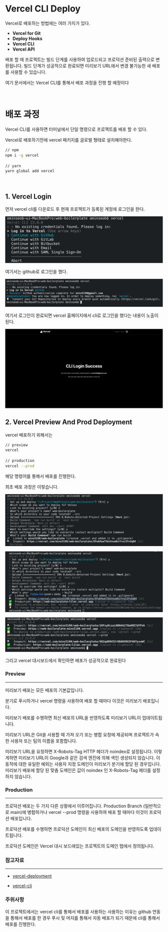 # **Vercel CLI Deploy**

Vercel로 배포하는 방법에는 여러 가지가 있다.

- **Vercel for Git**
- **Deploy Hooks**
- **Vercel CLI**
- **Vercel API**

배포 할 때 프로젝트는 빌드 단계를 사용하여 업로드되고 프로덕션 준비된 출력으로 변환됩니다. 빌드 단계가 성공적으로 완료되면 미리보기 URL에서 변경 불가능한 새 배포를 사용할 수 있습니다.

여기 문서에서는 Vercel CLI를 통해서 배포 과정을 진행 할 예정이다

<br />

# **배포 과정**

Vercel CLI를 사용하면 터미널에서 단일 명령으로 프로젝트를 배포 할 수 있다.

Vercel로 배포하기전에 vercel 패키지를 글로벌 형태로 설치해야한다.

```bash
// npm
npm i -g vercel

// yarn
yarn global add vercel
```

<br />

## **1. Vercel Login**

먼저 vercel cli를 다운로드 후 현재 프로젝트가 등록된 계정에 로그인을 한다.

![vercel first login](images/vercel-login.png)

여기서는 github로 로그인을 했다.

![vercel github login](images/vercel-login-github.png)

여기서 로그인이 완료되면 vercel 홈페이지에서 cli로 로그인을 했다는 내용이 노출이 된다.

![vercel cli site](images/vercel-cli-site.png)

## **2. Vercel Preview And Prod Deployment**

vercel 배포하기 위해서는

```bash
// preview
vercel

// production
vercel --prod
```

해당 명령어를 통해서 배포를 진행한다.

최초 배포 과정은 이렇습니다.

![vercel-deploy-1](images/vercel-deploy-1.png)

![vercel-deploy-2](images/vercel-deploy-2.png)

![vercel-deploy-3](images/vercel-deploy-3.png)

그리고 vercel 대시보드에서 확인하면 배포가 성공적으로 완료된다

### Preview

<hr />

미리보기 배포는 모든 배포의 기본값입니다.

분기로 푸시하거나 vercel 명령을 사용하여 배포 할 때마다 이것은 미리보기 배포입니다.

미리보기 배포를 수행하면 최신 배포의 URL을 반영하도록 미리보기 URL이 업데이트됩니다.

미리보기 URL은 Git을 사용할 때 가져 오기 또는 병합 요청에 제공되며 프로젝트가 속한 사용자 또는 팀의 이름을 포함합니다.

미리보기 URL을 요청하면 X-Robots-Tag HTTP 헤더가 noindex로 설정됩니다. 이렇게하면 미리보기 URL이 Google과 같은 검색 엔진에 의해 색인 생성되지 않습니다. 이 동작에 대한 유일한 예외는 사용자 지정 도메인이 미리보기 분기에 할당 된 경우입니다. 미리보기 배포에 할당 된 맞춤 도메인은 값이 noindex 인 X-Robots-Tag 헤더를 설정하지 않습니다.

### Production

<hr />

프로덕션 배포는 두 가지 다른 상황에서 이루어집니다. Production Branch (일반적으로 main)에 병합하거나 vercel --prod 명령을 사용하여 배포 할 때마다 이것이 프로덕션 배포입니다.

프로덕션 배포를 수행하면 프로덕션 도메인이 최신 배포의 도메인을 반영하도록 업데이트됩니다.

프로덕션 도메인은 Vercel 대시 보드에있는 프로젝트의 도메인 탭에서 정의됩니다.

### 참고자료

<hr />

- [vercel-deployment](https://vercel.com/docs/platform/deployments)

- [vercel-cli](https://vercel.com/docs/cli)

### 주위사항

이 프로젝트에서는 vercel cli를 통해서 배포를 사용하는 사용하는 이유는
github 연동을 통해서 배포를 한 경우 푸시 및 머지를 통해서 자동 배포가 되기 때문에 cli를 통해서 배포를 진행한다.
